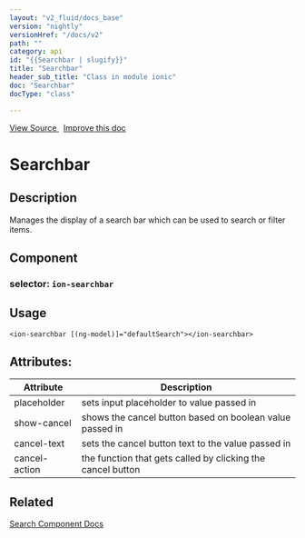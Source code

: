 ```yaml
---
layout: "v2_fluid/docs_base"
version: "nightly"
versionHref: "/docs/v2"
path: ""
category: api
id: "{{Searchbar | slugify}}"
title: "Searchbar"
header_sub_title: "Class in module ionic"
doc: "Searchbar"
docType: "class"

---
```





<div class="improve-docs">
  <a href='http://github.com/driftyco/ionic2/tree/master/ionic/components/searchbar/searchbar.ts#L5'>
    View Source
  </a>
  &nbsp;
  <a href='http://github.com/driftyco/ionic2/edit/master/ionic/components/searchbar/searchbar.ts#L5'>
    Improve this doc
  </a>

</div>




<h1 class="api-title">


Searchbar






</h1>






<h2>Description</h2>

<p>Manages the display of a search bar which can be used to search or filter items.</p>


<h2>Component</h2>
<h3>selector: <code>ion-searchbar</code></h3>

<h2>Usage</h2>

<pre><code class="lang-html">&lt;ion-searchbar [(ng-model)]=&quot;defaultSearch&quot;&gt;&lt;/ion-searchbar&gt;
</code></pre>






<h2>Attributes:</h2>
<table class="table" style="margin:0;">
<thead>
<tr>
<th>Attribute</th>













<th>Description</th>
</tr>
</thead>
<tbody>

<tr>
<td>
placeholder
</td>



<td>
sets input placeholder to value passed in
</td>
</tr>

<tr>
<td>
show-cancel
</td>



<td>
shows the cancel button based on boolean value passed in
</td>
</tr>

<tr>
<td>
cancel-text
</td>



<td>
sets the cancel button text to the value passed in
</td>
</tr>

<tr>
<td>
cancel-action
</td>



<td>
the function that gets called by clicking the cancel button
</td>
</tr>

</tbody>
</table>


<h2>Related</h2>

<a href='/docs/v2/components#search'>Search Component Docs</a><!-- end content block -->


<!-- end body block -->

